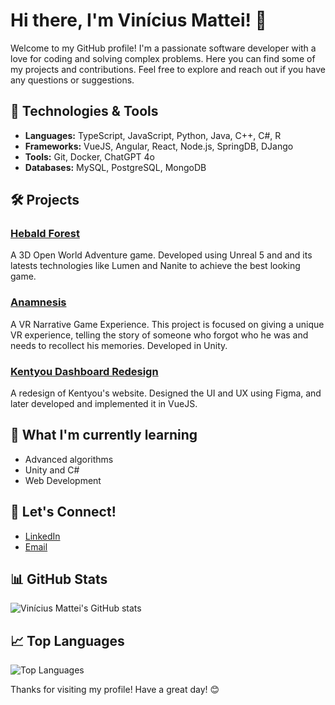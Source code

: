 # Hi there, I'm Vinícius Mattei! 👋

Welcome to my GitHub profile! I'm a passionate software developer with a love for coding and solving complex problems. Here you can find some of my projects and contributions. Feel free to explore and reach out if you have any questions or suggestions.

## 🔧 Technologies & Tools
- **Languages:** TypeScript, JavaScript, Python, Java, C++, C#, R
- **Frameworks:** VueJS, Angular, React, Node.js, SpringDB, DJango
- **Tools:** Git, Docker, ChatGPT 4o
- **Databases:** MySQL, PostgreSQL, MongoDB

## 🛠️ Projects
### [Hebald Forest]((https://vinicius-mattei-portfolio.vercel.app/works/hebald-forest))
A 3D Open World Adventure game. Developed using Unreal 5 and and its latests technologies like Lumen and Nanite to achieve the best looking game.

### [Anamnesis]((https://vinicius-mattei-portfolio.vercel.app/works/anamnesis))
A VR Narrative Game Experience. This project is focused on giving a unique VR experience, telling the story of someone who forgot who he was and needs to recollect his memories. Developed in Unity.

### [Kentyou Dashboard Redesign]((https://vinicius-mattei-portfolio.vercel.app/works/kentyou))
A redesign of Kentyou's website. Designed the UI and UX using Figma, and later developed and implemented it in VueJS.

## 🌱 What I'm currently learning
- Advanced algorithms
- Unity and C#
- Web Development

## 💬 Let's Connect!
- [LinkedIn]((https://www.linkedin.com/in/vinícius-mattei/))
- [Email](mailto:viniciuspmattei@gmail.com)

## 📊 GitHub Stats
![Vinícius Mattei's GitHub stats](https://github-readme-stats.vercel.app/api?username=vpmattei&show_icons=true&theme=radical)

## 📈 Top Languages
![Top Languages](https://github-readme-stats.vercel.app/api/top-langs/?username=vpmattei&layout=compact&theme=radical)

Thanks for visiting my profile! Have a great day! 😊
